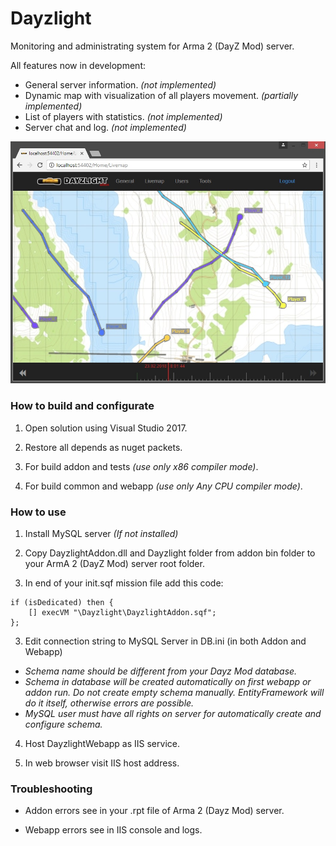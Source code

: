 # Dayzlight

Monitoring and administrating system for Arma 2 (DayZ Mod) server.

All features now in development:
- General server information. *(not implemented)*
- Dynamic map with visualization of all players movement. *(partially implemented)*
- List of players with statistics. *(not implemented)*
- Server chat and log. *(not implemented)*
	
![Dayzlight webapp workspace](/README_IMG.jpg)
	

### How to build and configurate

1. Open solution using Visual Studio 2017.

2. Restore all depends as nuget packets.

3. For build addon and tests *(use only x86 compiler mode)*.

4. For build common and webapp *(use only Any CPU compiler mode)*. 


### How to use

1. Install MySQL server *(If not installed)*

1. Copy DayzlightAddon.dll and Dayzlight folder from addon bin folder to your ArmA 2 (DayZ Mod) server root folder.

2. In end of your init.sqf mission file add this code:
```
if (isDedicated) then { 
    [] execVM "\Dayzlight\DayzlightAddon.sqf"; 
};
```

3. Edit connection string to MySQL Server in DB.ini (in both Addon and Webapp)
- *Schema name should be different from your Dayz Mod database.*
- *Schema in database will be created automatically on first webapp or addon run. Do not create empty schema manually. EntityFramework will do it itself, otherwise errors are possible.*
- *MySQL user must have all rights on server for automatically create and configure schema.*

4. Host DayzlightWebapp as IIS service.

5. In web browser visit IIS host address.


### Troubleshooting

- Addon errors see in your .rpt file of Arma 2 (Dayz Mod) server.

- Webapp errors see in IIS console and logs.